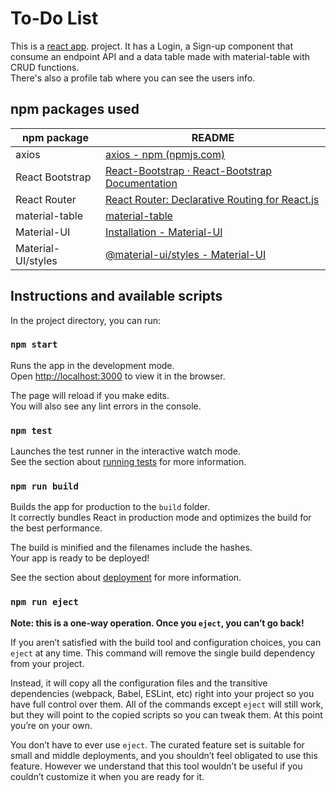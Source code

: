 # To-Do List
This is a [react app](https://github.com/facebook/create-react-app). project. 
It has a Login, a Sign-up component that consume an endpoint API and a data table made with material-table with CRUD functions.  
There's also a profile tab where you can see the users info. 

## npm packages used
| npm package| README |
| ------ | ------ |
| axios| [axios - npm (npmjs.com)](https://www.npmjs.com/package/axios) |
| React Bootstrap| [React-Bootstrap · React-Bootstrap Documentation](https://react-bootstrap.netlify.app/getting-started/introduction) |
| React Router | [React Router: Declarative Routing for React.js](https://reactrouter.com/web/guides/quick-start) |
| material-table| [material-table](https://material-table.com/#/docs/install) |
| Material-UI| [Installation - Material-UI](https://material-ui.com/getting-started/installation/) |
| Material-UI/styles | [@material-ui/styles - Material-UI](https://material-ui.com/styles/basics/#material-ui-styles) |

## Instructions and available scripts

In the project directory, you can run:

### `npm start`

Runs the app in the development mode.\
Open [http://localhost:3000](http://localhost:3000) to view it in the browser.

The page will reload if you make edits.\
You will also see any lint errors in the console.

### `npm test`

Launches the test runner in the interactive watch mode.\
See the section about [running tests](https://facebook.github.io/create-react-app/docs/running-tests) for more information.

### `npm run build`

Builds the app for production to the `build` folder.\
It correctly bundles React in production mode and optimizes the build for the best performance.

The build is minified and the filenames include the hashes.\
Your app is ready to be deployed!

See the section about [deployment](https://facebook.github.io/create-react-app/docs/deployment) for more information.

### `npm run eject`

**Note: this is a one-way operation. Once you `eject`, you can’t go back!**

If you aren’t satisfied with the build tool and configuration choices, you can `eject` at any time. This command will remove the single build dependency from your project.

Instead, it will copy all the configuration files and the transitive dependencies (webpack, Babel, ESLint, etc) right into your project so you have full control over them. All of the commands except `eject` will still work, but they will point to the copied scripts so you can tweak them. At this point you’re on your own.

You don’t have to ever use `eject`. The curated feature set is suitable for small and middle deployments, and you shouldn’t feel obligated to use this feature. However we understand that this tool wouldn’t be useful if you couldn’t customize it when you are ready for it.


